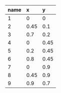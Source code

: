 |name|x|y|
|:----|:----|:----|
|1|0|0|
|2|0.45|0.1|
|3|0.7|0.2|
|4|0|0.45|
|5|0.2|0.45|
|6|0.8|0.45|
|7|0|0.9|
|8|0.45|0.9|
|9|0.9|0.7|